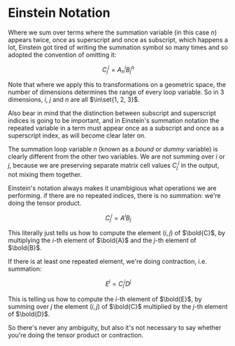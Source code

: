 # Einstein Notation

Where we sum over terms where the summation variable (in this case $n$) appears twice, once as superscript and once as subscript, which happens a lot, Einstein got tired of writing the summation symbol so many times and so adopted the convention of omitting it:

$$C^i_j = A^i_nB^n_j$$

Note that where we apply this to transformations on a geometric space, the number of dimensions determines the range of every loop variable. So in 3 dimensions, $i$, $j$ and $n$ are all $\in\set{1, 2, 3}$.

Also bear in mind that the distinction between subscript and superscript indices is going to be important, and in Einstein's summation notation the repeated variable in a term must appear once as a subscript and once as a superscript index, as will become clear later on.

The summation loop variable $n$ (known as a _bound_ or _dummy_ variable) is clearly different from the other two variables. We are not summing over $i$ or $j$, because we are preserving separate matrix cell values $C^i_j$ in the output, not mixing them together.

Einstein's notation always makes it unambigious what operations we are performing. if there are no repeated indices, there is no summation: we're doing the tensor product.

$$C^i_j = A^iB_{j}$$

This literally just tells us how to compute the element $(i, j)$ of $\bold{C}$, by multiplying the $i$-th element of $\bold{A}$ and the $j$-th element of $\bold{B}$.

If there is at least one repeated element, we're doing contraction, i.e. summation:

$$E^i = C^i_jD^j$$

This is telling us how to compute the $i$-th element of $\bold{E}$, by summing over $j$ the element $(i, j)$ of $\bold{C}$ multiplied by the $j$-th element of $\bold{D}$.

So there's never any ambiguity, but also it's not necessary to say whether you're doing the tensor product or contraction.
